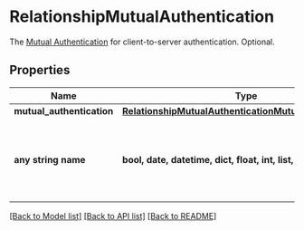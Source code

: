 # RelationshipMutualAuthentication

The [Mutual Authentication](/reference/api/tls/mutual-tls/authentication/) for client-to-server authentication. Optional.

## Properties
Name | Type | Description | Notes
------------ | ------------- | ------------- | -------------
**mutual_authentication** | [**RelationshipMutualAuthenticationMutualAuthentication**](RelationshipMutualAuthenticationMutualAuthentication.md) |  | [optional] 
**any string name** | **bool, date, datetime, dict, float, int, list, str, none_type** | any string name can be used but the value must be the correct type | [optional]

[[Back to Model list]](../README.md#documentation-for-models) [[Back to API list]](../README.md#documentation-for-api-endpoints) [[Back to README]](../README.md)


